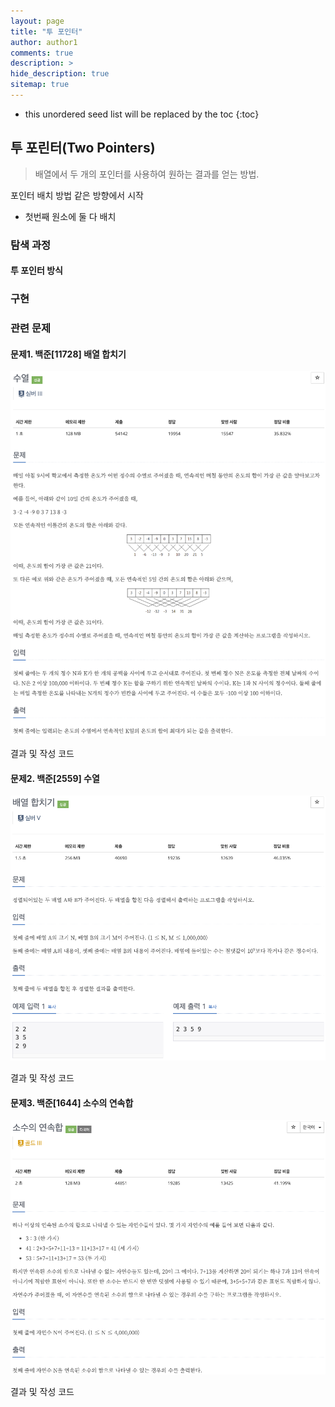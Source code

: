 ```yaml
---
layout: page
title: "투 포인터"
author: author1
comments: true
description: >
hide_description: true
sitemap: true
---
```


* this unordered seed list will be replaced by the toc
{:toc}

## 투 포린터(Two Pointers)
> 배열에서 두 개의 포인터를 사용하여 원하는 결과를 얻는 방법.

포인터 배치 방법
같은 방향에서 시작
- 첫번째 원소에 둘 다 배치

### 탐색 과정
#### 투 포인터 방식 

### 구현 

### 관련 문제
#### 문제1. 백준[11728] 배열 합치기
![image](/assets/study/algorithm/search/bj2559a.png)

결과 및 작성 코드

#### 문제2. 백준[2559] 수열
![Image](/assets/study/algorithm/search/bj11728a.png)

결과 및 작성 코드

#### 문제3. 백준[1644] 소수의 연속합 
![Image](/assets/study/algorithm/search/bj1644a.png)

결과 및 작성 코드




